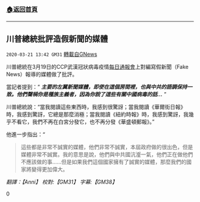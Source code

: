 ###  [:house:返回首頁](https://github.com/ourhimalayas/txt)
---

## 川普總統批評造假新聞的媒體
`2020-03-21 13:42 GM31` [轉載自GNews](https://gnews.org/zh-hant/147838/)

川普總統在3月19日的CCP武漢冠狀病毒疫情[每日通報會](https://youtu.be/tWxW0edricU)上對編寫假新聞（Fake News）報導的媒體做了批評。

當記者提到：“ ***主要的左翼新聞媒體，即使在這個房間裡，也與中共的語調保持一致。他們聲稱你是種族主義者，因為你說了這些有關中國病毒的話…*** ”

川普總統說：“當我閱讀這些東西時，我感到很驚訝；當我閱讀《華爾街日報》時，我感到驚訝，它總是那麼消極；當我閱讀《紐約時報》時，我感到驚訝，我幾乎不看它，我們不再在白宮分發它，也不再分發《華盛頓郵報》。”

他進一步指出：“


> 這些都是非常不誠實的媒體，他們非常不誠實，本屆政府做的很出色，但是媒體非常不誠實。我的意思是說，他們與中共國沆瀣一氣，他們正在做他們不應該做的事……但是如果我們這個國家擁有了誠實的媒體，那麼我們的國家將變得更加偉大。


*翻譯：【Anni】 校對:【GM31】 字幕:【GM38】*

0
